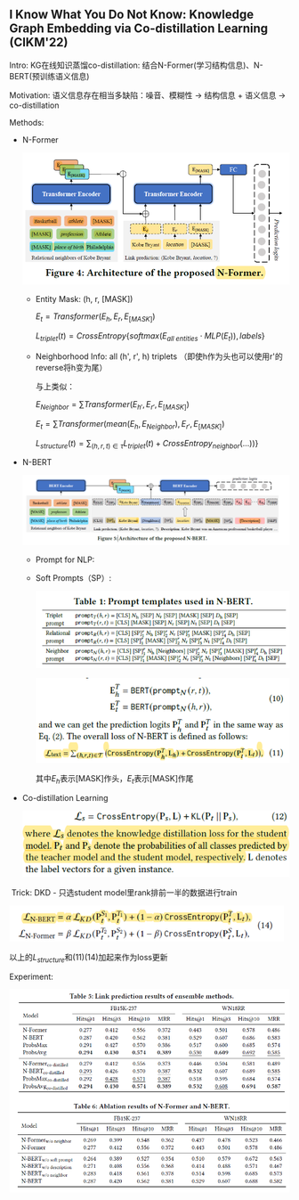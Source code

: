 ## I Know What You Do Not Know: Knowledge Graph Embedding via Co-distillation Learning  (CIKM'22)

Intro: KG在线知识蒸馏co-distillation: 结合N-Former(学习结构信息)、N-BERT(预训练语义信息)

Motivation: 语义信息存在相当多缺陷：噪音、模糊性 $\rightarrow$ 结构信息 + 语义信息 $\rightarrow$ co-distillation

Methods: 

* N-Former

  <img src="pic/CoLE1.PNG" style="zoom:60%;" />

  * Entity Mask:  (h, r, [MASK])

    $E_t=Transformer(E_h,E_r,E_{[MASK]})$

    $L_{triplet}(t)=CrossEntropy\{softmax(E_{all\ entities}\cdot MLP(E_t)),labels\}$

  * Neighborhood Info: all (h', r', h) triplets    （即使h作为头也可以使用r'的reverse将h变为尾）

    与上类似： 

    $E_{Neighbor}=\sum Transformer(E_{h'},E_{r'},E_{[MASK]})$

    $E_{t}=\sum Transformer(mean(E_{h},E_{Neighbor}),E_{r'},E_{[MASK]})$

    $L_{structure}(t)=\sum_{(h,r,t)\in\tau}L_{triplet}(t)+CrossEntropy_{neighbor}(...))\}$

* N-BERT

  ![image-20220913231028619](pic/CoLE3.png)

  * Prompt for NLP:

  * Soft Prompts（SP）: 

    ![image-20220913231028619](pic/CoLE2.png)

    ![image-20220913231028619](pic/CoLE4.png)

    其中$E_h$表示[MASK]作头，$E_t$表示[MASK]作尾

* Co-distillation Learning

  <img src="pic/CoLE5.png" alt="image-20220913234536204" style="zoom:80%;" />

​	Trick: DKD - 只选student model里rank排前一半的数据进行train

​	<img src="pic/CoLE6.png" alt="image-20220913234536204" style="zoom:80%;" />

以上的$L_{structure}$和(11)(14)加起来作为loss更新

Experiment:

<img src="pic/CoLE7.png" alt="image-20220914004159562" style="zoom:80%;" />